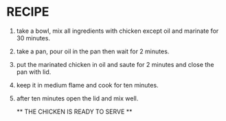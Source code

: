 
# RECIPE

1) take a bowl, mix all ingredients with chicken except oil and marinate for 30 minutes.
2) take a pan, pour oil in the pan then wait for 2 minutes.
3) put the marinated chicken in oil and saute for 2 minutes and close the pan with lid.
4) keep it in medium flame and cook for ten minutes.
5) after ten minutes open the lid and mix well.

     ** THE CHICKEN IS READY TO SERVE **
